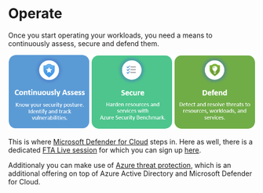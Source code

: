 # Operate

Once you start operating your workloads, you need a means to continuously assess, secure and defend them.

![Defender for Cloud synopsis](media/defender-for-cloud-synopsis.png)

This is where [Microsoft Defender for Cloud](https://docs.microsoft.com/en-us/azure/defender-for-cloud/defender-for-cloud-introduction) steps in. Here as well, there is a dedicated [FTA Live session](https://github.com/Azure/FTALive-Sessions/blob/main/content/security/azure-security/AzureSecurityCenter.MD) for which you can sign up [here](https://fasttrack.azure.com/live/category/Security).

Additionaly you can make use of [Azure threat protection](https://docs.microsoft.com/en-us/azure/security/fundamentals/threat-detection), which is an additional offering on top of Azure Active Directory and Microsoft Defender for Cloud.